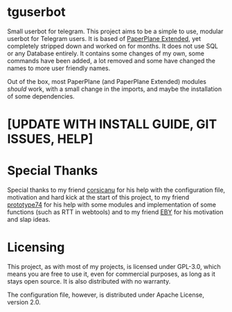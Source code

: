 # tguserbot

Small userbot for telegram. This project aims to be a simple to use, modular
userbot for Telegram users. It is based of [PaperPlane Extended](https://github.com/AvinashReddy3108/PaperplaneExtended), yet completely
stripped down and worked on for months. It does not use SQL or any Database entirely. It contains some changes of my own, some commands have been added, a lot removed and some have changed the names to more user friendly names.

Out of the box, most PaperPlane (and PaperPlane Extended) modules *should* work, with a small change in the imports, and maybe the installation of some dependencies.

# [UPDATE WITH INSTALL GUIDE, GIT ISSUES, HELP]

# Special Thanks

Special thanks to my friend [corsicanu](https://github.com/corsicanu) for his help with the configuration file, motivation and hard kick at the start of this project, to my friend [prototype74](https://github.com/prototype74) for his help with some modules and implementation of some functions (such as RTT in webtools) and to my friend [EBY](https://t.me/a52016benutzer) for his motivation and slap ideas.

# Licensing

This project, as with most of my projects, is licensed under GPL-3.0, which means you are free to use it, even for commercial purposes, as long as it stays open source. It is also distributed with no warranty.

The configuration file, however, is distributed under Apache License, version 2.0.

